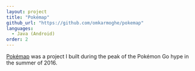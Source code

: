 ```yaml
---
layout: project
title: "Pokémap"
github_url: "https://github.com/omkarmoghe/pokemap"
languages:
  - Java (Android)
order: 2
---
```


[Pokémap](http://pokemapgo.xyz/) was a project I built during the peak of the Pokémon Go hype in the summer of 2016.
